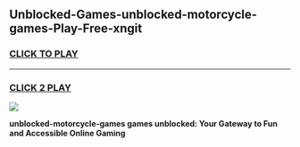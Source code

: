 
## Unblocked-Games-unblocked-motorcycle-games-Play-Free-xngit
<h3>
<a href="https://premium76.site?title=unblocked-motorcycle-games&ref=18A1">CLICK TO PLAY</a></h3>
<hr>

<h3>
<a href="https://premium76.site?title=unblocked-motorcycle-games&ref=18A1">CLICK 2 PLAY</a>
  
</h3>

<a href="https://premium76.site?title=unblocked-motorcycle-games&ref=18A1"><img src="https://clearcache.store/games.png"></a>


**unblocked-motorcycle-games games unblocked: Your Gateway to Fun and Accessible Online Gaming**
